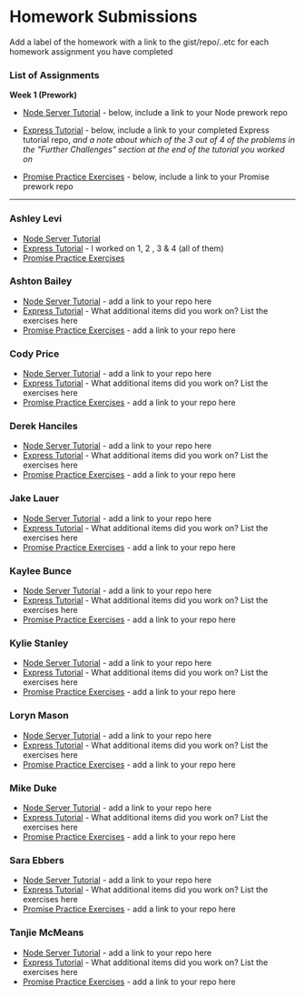 # Homework Submissions

Add a label of the homework with a link to the gist/repo/..etc for each homework assignment you have completed

### List of Assignments

**Week 1 (Prework)**

* [Node Server Tutorial](http://frontend.turing.io/lessons/module-4/node-prework.html) - below, include a link to your Node prework repo

* [Express Tutorial](https://medium.com/@jaeger.rob/introduction-to-nodes-express-js-db5617047150) - below, include a link to your completed Express tutorial repo, *and a note about which of the 3 out of 4 of the problems in the "Further Challenges" section at the end of the tutorial you worked on*

* [Promise Practice Exercises](https://gist.github.com/robbiejaeger/dc8f55c1f9462741090862f736b82cab) - below, include a link to your Promise prework repo

---

### Ashley Levi

* [Node Server Tutorial](https://github.com/ashleylevi/node-server) 
* [Express Tutorial](https://github.com/ashleylevi/express-server) - I worked on 1, 2 , 3 & 4 (all of them)
* [Promise Practice Exercises](https://repl.it/@AshleyPearl/promises) 

### Ashton Bailey

* [Node Server Tutorial]() - add a link to your repo here
* [Express Tutorial]() - What additional items did you work on? List the exercises here
* [Promise Practice Exercises]() - add a link to your repo here

### Cody Price

* [Node Server Tutorial]() - add a link to your repo here
* [Express Tutorial]() - What additional items did you work on? List the exercises here
* [Promise Practice Exercises]() - add a link to your repo here

### Derek Hanciles

* [Node Server Tutorial]() - add a link to your repo here
* [Express Tutorial]() - What additional items did you work on? List the exercises here
* [Promise Practice Exercises]() - add a link to your repo here

### Jake Lauer

* [Node Server Tutorial]() - add a link to your repo here
* [Express Tutorial]() - What additional items did you work on? List the exercises here
* [Promise Practice Exercises]() - add a link to your repo here

### Kaylee Bunce

* [Node Server Tutorial]() - add a link to your repo here
* [Express Tutorial]() - What additional items did you work on? List the exercises here
* [Promise Practice Exercises]() - add a link to your repo here

### Kylie Stanley

* [Node Server Tutorial]() - add a link to your repo here
* [Express Tutorial]() - What additional items did you work on? List the exercises here
* [Promise Practice Exercises]() - add a link to your repo here

### Loryn Mason

* [Node Server Tutorial]() - add a link to your repo here
* [Express Tutorial]() - What additional items did you work on? List the exercises here
* [Promise Practice Exercises]() - add a link to your repo here

### Mike Duke

* [Node Server Tutorial]() - add a link to your repo here
* [Express Tutorial]() - What additional items did you work on? List the exercises here
* [Promise Practice Exercises]() - add a link to your repo here

### Sara Ebbers

* [Node Server Tutorial]() - add a link to your repo here
* [Express Tutorial]() - What additional items did you work on? List the exercises here
* [Promise Practice Exercises]() - add a link to your repo here

### Tanjie McMeans

* [Node Server Tutorial]() - add a link to your repo here
* [Express Tutorial]() - What additional items did you work on? List the exercises here
* [Promise Practice Exercises]() - add a link to your repo here
